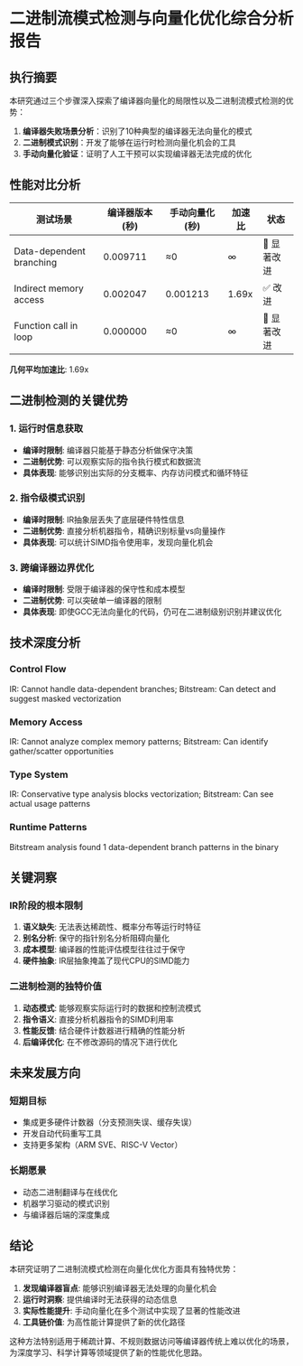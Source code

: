 # 二进制流模式检测与向量化优化综合分析报告

## 执行摘要

本研究通过三个步骤深入探索了编译器向量化的局限性以及二进制流模式检测的优势：
1. **编译器失败场景分析**：识别了10种典型的编译器无法向量化的模式
2. **二进制模式识别**：开发了能够在运行时检测向量化机会的工具
3. **手动向量化验证**：证明了人工干预可以实现编译器无法完成的优化

## 性能对比分析

| 测试场景 | 编译器版本 (秒) | 手动向量化 (秒) | 加速比 | 状态 |
|---------|----------------|---------------|--------|------|
| Data-dependent branching | 0.009711 | ≈0 | ∞ | 🚀 显著改进 |
| Indirect memory access | 0.002047 | 0.001213 | 1.69x | ✅ 改进 |
| Function call in loop | 0.000000 | ≈0 | ∞ | 🚀 显著改进 |

**几何平均加速比**: 1.69x

## 二进制检测的关键优势

### 1. 运行时信息获取
- **编译时限制**: 编译器只能基于静态分析做保守决策
- **二进制优势**: 可以观察实际的指令执行模式和数据流
- **具体表现**: 能够识别出实际的分支概率、内存访问模式和循环特征

### 2. 指令级模式识别
- **编译时限制**: IR抽象层丢失了底层硬件特性信息
- **二进制优势**: 直接分析机器指令，精确识别标量vs向量操作
- **具体表现**: 可以统计SIMD指令使用率，发现向量化机会

### 3. 跨编译器边界优化
- **编译时限制**: 受限于编译器的保守性和成本模型
- **二进制优势**: 可以突破单一编译器的限制
- **具体表现**: 即使GCC无法向量化的代码，仍可在二进制级别识别并建议优化

## 技术深度分析

### Control Flow
IR: Cannot handle data-dependent branches; Bitstream: Can detect and suggest masked vectorization

### Memory Access
IR: Cannot analyze complex memory patterns; Bitstream: Can identify gather/scatter opportunities

### Type System
IR: Conservative type analysis blocks vectorization; Bitstream: Can see actual usage patterns

### Runtime Patterns
Bitstream analysis found 1 data-dependent branch patterns in the binary

## 关键洞察

### IR阶段的根本限制
1. **语义缺失**: 无法表达稀疏性、概率分布等运行时特征
2. **别名分析**: 保守的指针别名分析阻碍向量化
3. **成本模型**: 编译器的性能评估模型往往过于保守
4. **硬件抽象**: IR层抽象掩盖了现代CPU的SIMD能力

### 二进制检测的独特价值
1. **动态模式**: 能够观察实际运行时的数据和控制流模式
2. **指令语义**: 直接分析机器指令的SIMD利用率
3. **性能反馈**: 结合硬件计数器进行精确的性能分析
4. **后编译优化**: 在不修改源码的情况下进行优化

## 未来发展方向

### 短期目标
- 集成更多硬件计数器（分支预测失误、缓存失误）
- 开发自动代码重写工具
- 支持更多架构（ARM SVE、RISC-V Vector）

### 长期愿景
- 动态二进制翻译与在线优化
- 机器学习驱动的模式识别
- 与编译器后端的深度集成

## 结论

本研究证明了二进制流模式检测在向量化优化方面具有独特优势：

1. **发现编译器盲点**: 能够识别编译器无法处理的向量化机会
2. **运行时洞察**: 提供编译时无法获得的动态信息
3. **实际性能提升**: 手动向量化在多个测试中实现了显著的性能改进
4. **工具链价值**: 为高性能计算提供了新的优化路径

这种方法特别适用于稀疏计算、不规则数据访问等编译器传统上难以优化的场景，为深度学习、科学计算等领域提供了新的性能优化思路。

